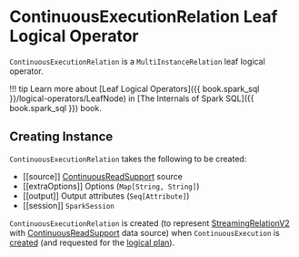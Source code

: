 # ContinuousExecutionRelation Leaf Logical Operator

`ContinuousExecutionRelation` is a `MultiInstanceRelation` leaf logical operator.

!!! tip
    Learn more about [Leaf Logical Operators]({{ book.spark_sql }}/logical-operators/LeafNode) in [The Internals of Spark SQL]({{ book.spark_sql }}) book.

## Creating Instance

`ContinuousExecutionRelation` takes the following to be created:

* [[source]] [ContinuousReadSupport](ContinuousReadSupport.md) source
* [[extraOptions]] Options (`Map[String, String]`)
* [[output]] Output attributes (`Seq[Attribute]`)
* [[session]] `SparkSession`

`ContinuousExecutionRelation` is created (to represent [StreamingRelationV2](logical-operators/StreamingRelationV2.md) with [ContinuousReadSupport](ContinuousReadSupport.md) data source) when `ContinuousExecution` is [created](ContinuousExecution.md) (and requested for the [logical plan](ContinuousExecution.md#logicalPlan)).
